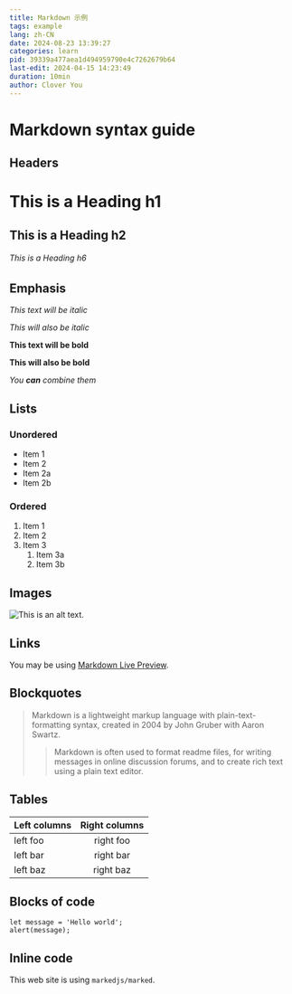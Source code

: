 ```yaml
---
title: Markdown 示例
tags: example
lang: zh-CN
date: 2024-08-23 13:39:27
categories: learn
pid: 39339a477aea1d494959790e4c7262679b64
last-edit: 2024-04-15 14:23:49
duration: 10min
author: Clover You
---
```


# Markdown syntax guide

## Headers

# This is a Heading h1

## This is a Heading h2

###### This is a Heading h6

## Emphasis

*This text will be italic*

*This will also be italic*

**This text will be bold**

**This will also be bold**

*You **can** combine them*

## Lists

### Unordered

* Item 1
* Item 2
* Item 2a
* Item 2b

### Ordered

1. Item 1
2. Item 2
3. Item 3
    1. Item 3a
    2. Item 3b

## Images

<img src="https://markdownlivepreview.com/image/sample.webp" alt="This is an alt text." title="This is a sample image." className="!w-auto" />

## Links

You may be using [Markdown Live Preview](https://markdownlivepreview.com/).

## Blockquotes

> Markdown is a lightweight markup language with plain-text-formatting syntax, created in 2004 by John Gruber with Aaron Swartz.
>
>> Markdown is often used to format readme files, for writing messages in online discussion forums, and to create rich text using a plain text editor.

## Tables

| Left columns  | Right columns |
| ------------- |:-------------:|
| left foo      | right foo     |
| left bar      | right bar     |
| left baz      | right baz     |

## Blocks of code

```
let message = 'Hello world';
alert(message);
```

## Inline code

This web site is using `markedjs/marked`.
